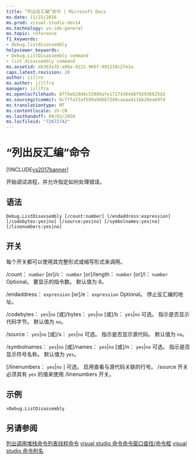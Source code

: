 ```yaml
---
title: “列出反汇编”命令 | Microsoft Docs
ms.date: 11/15/2016
ms.prod: visual-studio-dev14
ms.technology: vs-ide-general
ms.topic: reference
f1_keywords:
- debug.listdisassembly
helpviewer_keywords:
- Debug.ListDisassembly command
- list disassembly command
ms.assetid: eb363e35-e86a-4121-966f-991210c27e2a
caps.latest.revision: 20
author: jillre
ms.author: jillfra
manager: jillfra
ms.openlocfilehash: 8ff5e620d4c53889afe17274364d6f92936025d3
ms.sourcegitcommit: 6cfffa72af599a9d667249caaaa411bb28ea69fd
ms.translationtype: MT
ms.contentlocale: zh-CN
ms.lasthandoff: 09/02/2020
ms.locfileid: "72672742"
---
```

# <a name="list-disassembly-command"></a>“列出反汇编”命令
[!INCLUDE[vs2017banner](../../includes/vs2017banner.md)]

开始调试进程，并允许指定如何处理错误。

## <a name="syntax"></a>语法

```
Debug.ListDisassembly [/count:number] [/endaddress:expression]
[/codebytes:yes|no] [/source:yes|no] [/symbolnames:yes|no]
[/linenumbers:yes|no]
```

## <a name="switches"></a>开关
 每个开关都可以使用其完整形式或缩写形式来调用。

 /count： `number` [or]/c： `number` [or]/length： `number` [or]/l： `number` Optional。 要显示的指令数。 默认值为 8。

 /endaddress： `expression` [or]/e： `expression` Optional。 停止反汇编的地址。

 /codebytes： `yes`&#124;`no` [或]/bytes： `yes`&#124;`no` [或]/b： `yes`&#124;`no` 可选。 指示是否显示代码字节。 默认值为 `no`。

 /source： `yes`&#124;`no` [或]/s： `yes`&#124;`no` 可选。 指示是否显示源代码。 默认值为 `no`。

 /symbolnames： `yes`&#124;`no` [或]/names： `yes`&#124;`no` [或]/n： `yes`&#124;`no` 可选。 指示是否显示符号名称。 默认值为 `yes`。

 [/linenumbers： `yes`&#124;`no` ] 可选。 启用查看与源代码关联的行号。 /source 开关必须具有 `yes` 的值来使用 /linenumbers 开关。

## <a name="example"></a>示例

```
>Debug.ListDisassembly
```

## <a name="see-also"></a>另请参阅
 [列出调用堆栈命令](../../ide/reference/list-call-stack-command.md)[列表线程命令](../../ide/reference/list-threads-command.md) [visual studio 命令](../../ide/reference/visual-studio-commands.md)[命令窗口](../../ide/reference/command-window.md)[查找/命令框](../../ide/find-command-box.md) [visual studio 命令别名](../../ide/reference/visual-studio-command-aliases.md)
